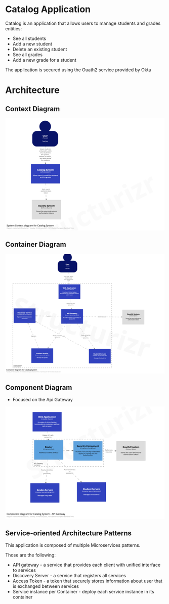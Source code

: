 # Catalog Application

Catalog is an application that allows users to manage students and grades entities:

- See all students
- Add a new student
- Delete an existing student
- See all grades
- Add a new grade for a student

The application is secured using the Ouath2 service provided by Okta

# Architecture

## Context Diagram
![Context Diagram](./context-diagram.png)

## Container Diagram
![Container Diagram](./container-diagram.png)

## Component Diagram

- Focused on the Api Gateway

![Component Diagram](./component-diagram.png)

## Service-oriented Architecture Patterns

This application is composed of multiple Microservices patterns. 

Those are the following:
- API gateway - a service that provides each client with unified interface to services
- Discovery Server - a service that registers all services
- Access Token - a token that securely stores information about user that is exchanged between services
- Service instance per Container - deploy each service instance in its container
